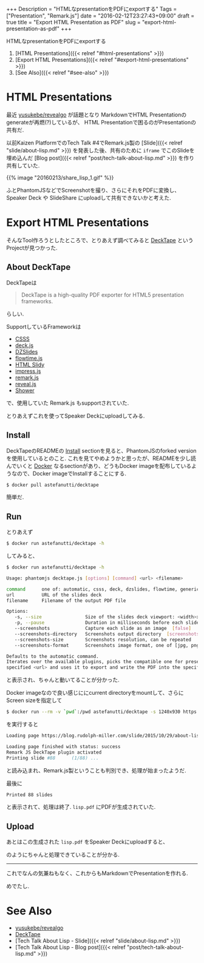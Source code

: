 +++
Description = "HTMLなpresentationをPDFにexportする"
Tags = ["Presentation", "Remark.js"]
date = "2016-02-12T23:27:43+09:00"
draft = true
title = "Export HTML Presentation as PDF"
slug = "export-html-presentation-as-pdf"
+++

HTMLなpresentationをPDFにexportする

<!--more-->

1. [HTML Presentations]({{< relref "#html-presentations" >}})
2. [Export HTML Presentations]({{< relref "#export-html-presentations" >}})
3. [See Also]({{< relref "#see-also" >}})


# HTML Presentations

最近 [yusukebe/revealgo](https://github.com/yusukebe/revealgo) が話題となり
MarkdownでHTML Presentationのgenerateが再燃(?)しているが、
HTML Presentationで困るのがPresentationの共有だ.

以前Kaizen PlatformでのTech Talk #4でRemark.js製の [Slide]({{< relref "slide/about-lisp.md" >}})
を発表した後、共有のために `iframe` でこのSlideを埋め込んだ
[Blog post]({{< relref "post/tech-talk-about-lisp.md" >}}) を作り共有していた.

{{% image "20160213/share_lisp_1.gif" %}}

ふとPhantomJSなどでScreenshotを撮り、さらにそれをPDFに変換し、
Speaker Deck や SlideShare にuploadして共有できないかと考えた.


# Export HTML Presentations

そんなTool作ろうとしたところで、とりあえず調べてみると
[DeckTape](https://github.com/astefanutti/decktape) というProjectが見つかった.


## About DeckTape

DeckTapeは

> DeckTape is a high-quality PDF exporter for HTML5 presentation frameworks.

らしい.

SupportしているFrameworkは

- [CSSS](http://leaverou.github.io/csss/)
- [deck.js](http://imakewebthings.com/deck.js/)
- [DZSlides](http://paulrouget.com/dzslides/)
- [flowtime.js](http://flowtime-js.marcolago.com/)
- [HTML Slidy](http://www.w3.org/Talks/Tools/)
- [impress.js](http://impress.github.io/impress.js)
- [remark.js](http://remarkjs.com/)
- [reveal.js](http://lab.hakim.se/reveal-js)
- [Shower](http://shwr.me/)

で、使用していた Remark.js もsupportされていた.

とりあえずこれを使ってSpeaker Deckにuploadしてみる.


## Install

DeckTapeのREADMEの [Install](https://github.com/astefanutti/decktape#install) sectionを見ると、PhantomJSのforked versionを使用しているとのこと.
これを見てやめようかと思ったが、READMEを少し読んでいくと [Docker](https://github.com/astefanutti/decktape#docker) なるsectionがあり、どうもDocker imageを配布しているようなので、Docker imageでInstallすることにする.

```sh
$ docker pull astefanutti/decktape
```

簡単だ.


## Run

とりあえず

```sh
$ docker run astefanutti/decktape -h
```

してみると、

```sh
$ docker run astefanutti/decktape -h

Usage: phantomjs decktape.js [options] [command] <url> <filename>

command      one of: automatic, csss, deck, dzslides, flowtime, generic, impress, remark, reveal, shower, slidy
url          URL of the slides deck
filename     Filename of the output PDF file

Options:
   -s, --size                Size of the slides deck viewport: <width>x<height>  [1280x720]
   -p, --pause               Duration in milliseconds before each slide is exported  [1000]
   --screenshots             Capture each slide as an image  [false]
   --screenshots-directory   Screenshots output directory  [screenshots]
   --screenshots-size        Screenshots resolution, can be repeated
   --screenshots-format      Screenshots image format, one of [jpg, png]  [png]

Defaults to the automatic command.
Iterates over the available plugins, picks the compatible one for presentation at the 
specified <url> and uses it to export and write the PDF into the specified <filename>.
```

と表示され、ちゃんと動いてることが分かった.

Docker imageなので良い感じににcurrent directoryをmountして、さらにScreen sizeを指定して

```sh
$ docker run --rm -v `pwd`:/pwd astefanutti/decktape -s 1240x930 https://blog.rudolph-miller.com/slide/2015/10/29/about-lisp/ /pwd/lisp.pdf
```

を実行すると

```sh
Loading page https://blog.rudolph-miller.com/slide/2015/10/29/about-lisp/ ...

Loading page finished with status: success
Remark JS DeckTape plugin activated
Printing slide #88      (1/88) ...
```

と読み込まれ、Remark.js製ということも判別でき、処理が始まったようだ.

最後に

```sh
Printed 88 slides
```

と表示されて、処理は終了. `lisp.pdf` にPDFが生成されていた.


## Upload

あとはこの生成された `lisp.pdf` をSpeaker Deckにuploadすると、

<script async class="speakerdeck-embed" data-id="77ce6ba2d6134d94a77e432f0246cd06" data-ratio="1.33333333333333" src="//speakerdeck.com/assets/embed.js"></script>

のようにちゃんと処理できていることが分かる.

---

これでなんの気兼ねもなく、これからもMarkdownでPresentationを作れる.

めでたし.


# See Also
- [yusukebe/revealgo](https://github.com/yusukebe/revealgo)
- [DeckTape](https://github.com/astefanutti/decktape)
- [Tech Talk About Lisp - Slide]({{< relref "slide/about-lisp.md" >}})
- [Tech Talk About Lisp - Blog post]({{< relref "post/tech-talk-about-lisp.md" >}})
